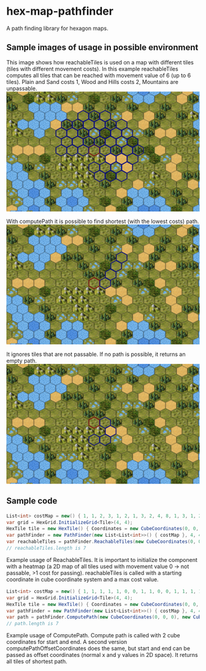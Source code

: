 # hex-map-pathfinder
A path finding library for hexagon maps.

## Sample images of usage in possible environment

This image shows how reachableTiles is used on a map with different tiles (tiles with different movement costs). In this example reachableTiles computes all tiles that can be reached with movement value of 6 (up to 6 tiles). Plain and Sand costs 1, Wood and Hills costs 2, Mountains are unpassable.
![Alt text](example_images/reachableTiles.png?raw=true "Reachable Tiles example")

With computePath it is possible to find shortest (with the lowest costs) path.
![Alt text](example_images/computePath.png?raw=true "Compute Path example")

It ignores tiles that are not passable. If no path is possible, it returns an empty path.
![Alt text](example_images/computePath2.png?raw=true "Different Compute Path example")

## Sample code

```csharp
List<int> costMap = new() { 1, 1, 2, 3, 1, 2, 1, 3, 2, 4, 8, 1, 3, 1, 2, 1 };
var grid = HexGrid.InitializeGrid<Tile>(4, 4);
HexTile tile = new HexTile() { Coordinates = new CubeCoordinates(0, 0, 0) };
var pathFinder = new PathFinder(new List<List<int>>() { costMap }, 4, 4);
var reachableTiles = pathFinder.ReachableTiles(new CubeCoordinates(0, 0, 0), 2, 0);
// reachableTiles.length is 7
```

Example usage of ReachableTiles. It is important to initialize the component with a heatmap (a 2D map of all tiles used with movement value 0 -> not passable, >1 cost for passing). reachableTiles is called with a starting coordinate in cube coordinate system and a max cost value.

```csharp
List<int> costMap = new() { 1, 1, 1, 1, 1, 0, 0, 1, 1, 0, 0, 1, 1, 1, 1, 1 };
var grid = HexGrid.InitializeGrid<Tile>(4, 4);
HexTile tile = new HexTile() { Coordinates = new CubeCoordinates(0, 0, 0) };
var pathFinder = new PathFinder(new List<List<int>>() { costMap }, 4, 4);
var path = pathFinder.ComputePath(new CubeCoordinates(0, 0, 0), new CubeCoordinates(2, 3, -5), 0);
// path.length is 7
```

Example usage of ComputePath. Compute path is called with 2 cube coordinates for start and end. A second version computePathOffsetCoordinates does the same, but start and end can be passed as offset coordinates (normal x and y values in 2D space). It returns all tiles of shortest path.